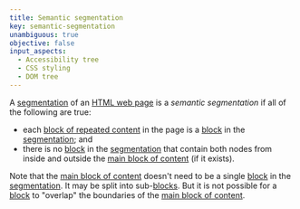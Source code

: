 ```yaml
---
title: Semantic segmentation
key: semantic-segmentation
unambiguous: true
objective: false
input_aspects:
  - Accessibility tree
  - CSS styling
  - DOM tree
---
```


A [segmentation][] of an [HTML web page][] is a _semantic segmentation_ if all of the following are true:

- each [block of repeated content][] in the page is a [block][] in the [segmentation]; and
- there is no [block][] in the [segmentation][] that contain both nodes from inside and outside the [main block of content][] (if it exists).

Note that the [main block of content][] doesn't need to be a single [block] in the [segmentation][]. It may be split into sub-[blocks][block]. But it is not possible for a [block][] to "overlap" the boundaries of the [main block of content][].

[block]: #block-of-content 'Definition of Block of Content'
[block of repeated content]: #block-of-repeated-content 'Definition of Block of Repeated Content'
[html web page]: #web-page-html 'Definition of HTML Web Page'
[main block of content]: #main-block-of-content 'Definition of Main Block of Content'
[segmentation]: #segmentation 'Definition of Segmentation'
